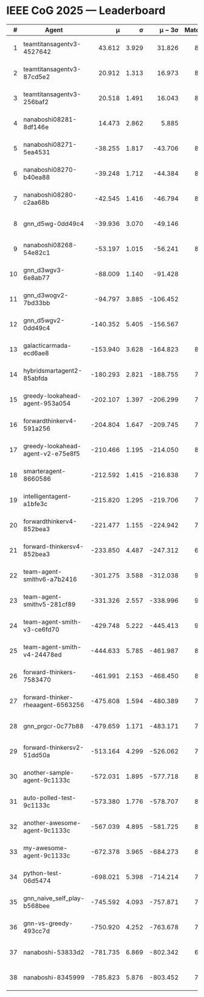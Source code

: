 # IEEE CoG 2025 — Leaderboard

| # | Agent | μ | σ | μ − 3σ | Matches | Updated |
|---:|---|---:|---:|---:|---:|---|
| 1 | teamtitansagentv3-4527642 | 43.612 | 3.929 | 31.826 | 8836 | 2025-08-30 23:00 |
| 2 | teamtitansagentv3-87cd5e2 | 20.912 | 1.313 | 16.973 | 8158 | 2025-08-30 23:00 |
| 3 | teamtitansagentv3-256baf2 | 20.518 | 1.491 | 16.043 | 8634 | 2025-08-30 23:00 |
| 4 | nanaboshi08281-8df146e | 14.473 | 2.862 | 5.885 | 376 | 2025-08-30 23:00 |
| 5 | nanaboshi08271-5ea4531 | -38.255 | 1.817 | -43.706 | 8638 | 2025-08-30 23:00 |
| 6 | nanaboshi08270-b40ea88 | -39.248 | 1.712 | -44.384 | 8700 | 2025-08-30 23:00 |
| 7 | nanaboshi08280-c2aa68b | -42.545 | 1.416 | -46.794 | 8178 | 2025-08-30 23:00 |
| 8 | gnn_d5wg-0dd49c4 | -39.936 | 3.070 | -49.146 | 200 | 2025-08-30 23:00 |
| 9 | nanaboshi08268-54e82c1 | -53.197 | 1.015 | -56.241 | 8520 | 2025-08-30 23:00 |
| 10 | gnn_d3wgv3-6e8ab77 | -88.009 | 1.140 | -91.428 | 258 | 2025-08-30 23:00 |
| 11 | gnn_d3wogv2-7bd33bb | -94.797 | 3.885 | -106.452 | 374 | 2025-08-30 23:00 |
| 12 | gnn_d5wgv2-0dd49c4 | -140.352 | 5.405 | -156.567 | 286 | 2025-08-30 23:00 |
| 13 | galacticarmada-ecd6ae8 | -153.940 | 3.628 | -164.823 | 8160 | 2025-08-30 23:00 |
| 14 | hybridsmartagent2-85abfda | -180.293 | 2.821 | -188.755 | 7421 | 2025-08-30 23:00 |
| 15 | greedy-lookahead-agent-953a054 | -202.107 | 1.397 | -206.299 | 7844 | 2025-08-30 23:00 |
| 16 | forwardthinkerv4-591a256 | -204.804 | 1.647 | -209.745 | 7215 | 2025-08-30 23:00 |
| 17 | greedy-lookahead-agent-v2-e75e8f5 | -210.466 | 1.195 | -214.050 | 8636 | 2025-08-30 23:00 |
| 18 | smarteragent-8660586 | -212.592 | 1.415 | -216.838 | 7109 | 2025-08-30 23:00 |
| 19 | intelligentagent-a1bfe3c | -215.820 | 1.295 | -219.706 | 7175 | 2025-08-30 23:00 |
| 20 | forwardthinkerv4-852bea3 | -221.477 | 1.155 | -224.942 | 7040 | 2025-08-30 23:00 |
| 21 | forward-thinkersv4-852bea3 | -233.850 | 4.487 | -247.312 | 6878 | 2025-08-30 23:00 |
| 22 | team-agent-smithv6-a7b2416 | -301.275 | 3.588 | -312.038 | 9040 | 2025-08-30 23:00 |
| 23 | team-agent-smithv5-281cf89 | -331.326 | 2.557 | -338.996 | 9220 | 2025-08-30 23:00 |
| 24 | team-agent-smith-v3-ce6fd70 | -429.748 | 5.222 | -445.413 | 9638 | 2025-08-30 23:00 |
| 25 | team-agent-smith-v4-24478ed | -444.633 | 5.785 | -461.987 | 8238 | 2025-08-30 23:00 |
| 26 | forward-thinkers-7583470 | -461.991 | 2.153 | -468.450 | 8320 | 2025-08-30 23:00 |
| 27 | forward-thinker-rheaagent-6563256 | -475.608 | 1.594 | -480.389 | 7602 | 2025-08-30 23:00 |
| 28 | gnn_prgcr-0c77b88 | -479.659 | 1.171 | -483.171 | 7910 | 2025-08-30 23:00 |
| 29 | forward-thinkersv2-51dd50a | -513.164 | 4.299 | -526.062 | 7714 | 2025-08-30 23:00 |
| 30 | another-sample-agent-9c1133c | -572.031 | 1.895 | -577.718 | 8820 | 2025-08-30 23:00 |
| 31 | auto-polled-test-9c1133c | -573.380 | 1.776 | -578.707 | 8600 | 2025-08-30 23:00 |
| 32 | another-awesome-agent-9c1133c | -567.039 | 4.895 | -581.725 | 8120 | 2025-08-30 23:00 |
| 33 | my-awesome-agent-9c1133c | -672.378 | 3.965 | -684.273 | 8480 | 2025-08-30 23:00 |
| 34 | python-test-06d5474 | -698.021 | 5.398 | -714.214 | 7320 | 2025-08-30 23:00 |
| 35 | gnn_naive_self_play-b568bee | -745.592 | 4.093 | -757.871 | 7320 | 2025-08-30 23:00 |
| 36 | gnn-vs-greedy-493cc7d | -750.920 | 4.252 | -763.678 | 7360 | 2025-08-30 23:00 |
| 37 | nanaboshi-53833d2 | -781.735 | 6.869 | -802.342 | 6480 | 2025-08-30 23:00 |
| 38 | nanaboshi-8345999 | -785.823 | 5.876 | -803.452 | 7470 | 2025-08-30 23:00 |
